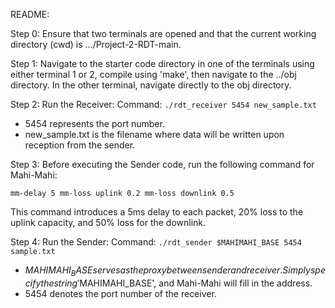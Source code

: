 README:

Step 0:
Ensure that two terminals are opened and that the current working directory (cwd) is .../Project-2-RDT-main.

Step 1:
Navigate to the starter code directory in one of the terminals using either terminal 1 or 2, compile using 'make', then navigate to the ../obj directory. In the other terminal, navigate directly to the obj directory.

Step 2:
Run the Receiver:
Command: `./rdt_receiver 5454 new_sample.txt`
- 5454 represents the port number.
- new_sample.txt is the filename where data will be written upon reception from the sender.

Step 3:
Before executing the Sender code, run the following command for Mahi-Mahi:
```
mm-delay 5 mm-loss uplink 0.2 mm-loss downlink 0.5
```
This command introduces a 5ms delay to each packet, 20% loss to the uplink capacity, and 50% loss for the downlink.

Step 4:
Run the Sender:
Command: `./rdt_sender $MAHIMAHI_BASE 5454 sample.txt`
- $MAHIMAHI_BASE serves as the proxy between sender and receiver. Simply specify the string '$MAHIMAHI_BASE', and Mahi-Mahi will fill in the address.
- 5454 denotes the port number of the receiver.

